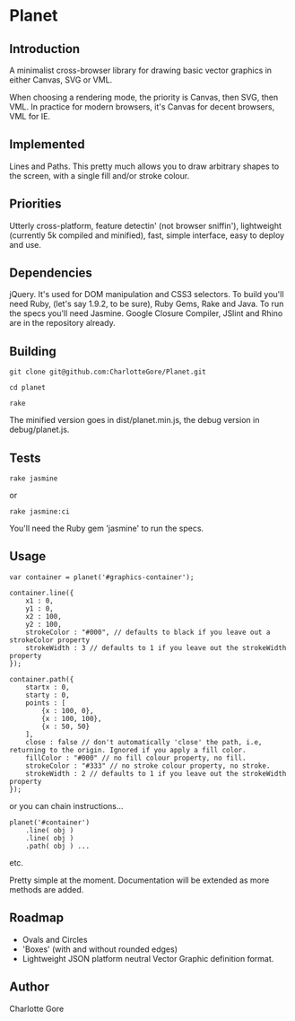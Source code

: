 Planet
======

Introduction
------------

A minimalist cross-browser library for drawing basic vector graphics in either Canvas, SVG or VML.

When choosing a rendering mode, the priority is Canvas, then SVG, then VML. In practice for modern browsers, it's Canvas for decent browsers, VML for IE.

Implemented
-----------

Lines and Paths. This pretty much allows you to draw arbitrary shapes to the screen, with a single fill and/or stroke colour.


Priorities
----------

Utterly cross-platform, feature detectin' (not browser sniffin'), lightweight (currently 5k compiled and minified), fast, simple interface, easy to deploy and use.

Dependencies
------------

jQuery. It's used for DOM manipulation and CSS3 selectors. To build you'll need Ruby, (let's say 1.9.2, to be sure), Ruby Gems, Rake and Java. To run the specs you'll need Jasmine. Google Closure Compiler, JSlint and Rhino are in the repository already.

Building
--------

	git clone git@github.com:CharlotteGore/Planet.git
	
	cd planet

	rake

The minified version goes in dist/planet.min.js, the debug version in debug/planet.js. 

Tests
-----

	rake jasmine
	
or

	rake jasmine:ci
	
You'll need the Ruby gem 'jasmine' to run the specs.

Usage
-----

	var container = planet('#graphics-container');

	container.line({
		x1 : 0,
		y1 : 0,
		x2 : 100,
		y2 : 100,
		strokeColor : "#000", // defaults to black if you leave out a strokeColor property
		strokeWidth : 3 // defaults to 1 if you leave out the strokeWidth property
	});
	
	container.path({
		startx : 0,
		starty : 0,
		points : [
			{x : 100, 0},
			{x : 100, 100},
			{x : 50, 50}
		],
		close : false // don't automatically 'close' the path, i.e, returning to the origin. Ignored if you apply a fill color. 
		fillColor : "#000" // no fill colour property, no fill.
		strokeColor : "#333" // no stroke colour property, no stroke.
		strokeWidth : 2 // defaults to 1 if you leave out the strokeWidth property
	});

or you can chain instructions...

	planet('#container')
		.line( obj )
		.line( obj )
		.path( obj ) ...
	
etc.

Pretty simple at the moment. Documentation will be extended as more methods are added.

Roadmap
-------

* Ovals and Circles
* 'Boxes' (with and without rounded edges)
* Lightweight JSON platform neutral Vector Graphic definition format.

Author
------

Charlotte Gore
